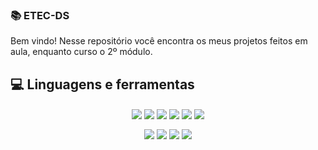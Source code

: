 ###  📚 ETEC-DS

Bem vindo! Nesse repositório você encontra os meus projetos feitos em aula, enquanto curso o 2º módulo.

##  💻 Linguagens e ferramentas

<div align="center">

<img src="https://img.shields.io/badge/HTML5-E34F26?style=for-the-badge&logo=html5&logoColor=white" align="center"/> <img src="https://img.shields.io/badge/CSS3-1572B6?style=for-the-badge&logo=css3&logoColor=white" align="center"/> <img src="https://img.shields.io/badge/JavaScript-F7DF1E?style=for-the-badge&logo=javascript&logoColor=black" align="center"/>  <img src="https://img.shields.io/badge/PHP-777BB4?style=for-the-badge&logo=php&logoColor=white" align="center" /> <img src="https://img.shields.io/badge/java-%23ED8B00.svg?style=for-the-badge&logo=java&logoColor=white" align="center"/> <img src="https://img.shields.io/badge/mysql-%2300f.svg?style=for-the-badge&logo=mysql&logoColor=white" align="center" /> 

</div>

<div align="center">

<img src="https://img.shields.io/badge/Android%20Studio-3DDC84.svg?style=for-the-badge&logo=android-studio&logoColor=white" align="center" /> <img src="https://img.shields.io/badge/NetBeansIDE-1B6AC6.svg?style=for-the-badge&logo=apache-netbeans-ide&logoColor=white" align="center" /> <img src="https://img.shields.io/badge/git-%23F05033.svg?style=for-the-badge&logo=git&logoColor=white" align="center" /> <img src="https://img.shields.io/badge/Visual%20Studio%20Code-0078d7.svg?style=for-the-badge&logo=visual-studio-code&logoColor=white" align="center" /> 

</div>
